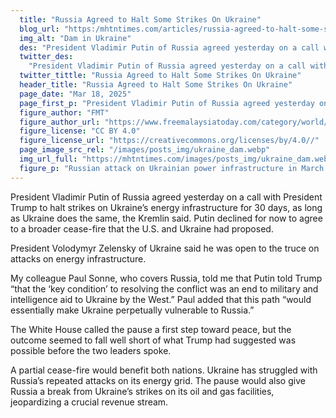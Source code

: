 ```yaml
---
  title: "Russia Agreed to Halt Some Strikes On Ukraine"
  blog_url: "https:/mhtntimes.com/articles/russia-agreed-to-halt-some-strikes-on-ukraine"
  img_alt: "Dam in Ukraine"
  des: "President Vladimir Putin of Russia agreed yesterday on a call with President Trump to halt strikes on Ukraine’s energy infrastructure for 30 days, as long as Ukraine does the same, the Kremlin said. Putin declined for now to agree to a broader cease-fire that the U.S. and Ukraine had proposed."
  twitter_des:
    "President Vladimir Putin of Russia agreed yesterday on a call with President Trump to halt strikes on Ukraine’s energy infrastructure for 30 days."
  twitter_tittle: "Russia Agreed to Halt Some Strikes On Ukraine"
  header_title: "Russia Agreed to Halt Some Strikes On Ukraine"
  page_date: "Mar 18, 2025"
  page_first_p: "President Vladimir Putin of Russia agreed yesterday on a call with President Trump to halt strikes on Ukraine’s energy infrastructure for 30 days."
  figure_author: "FMT"
  figure_author_url: "https://www.freemalaysiatoday.com/category/world/2024/06/01/ukraines-energy-infrastructure-damaged-in-5-regions-after-attack/"
  figure_license: "CC BY 4.0"
  figure_license_url: "https://creativecommons.org/licenses/by/4.0//"
  page_image_src_rel: "/images/posts_img/ukraine_dam.webp"
  img_url_full: "https://mhtntimes.com/images/posts_img/ukraine_dam.webp"
  figure_p: "Russian attack on Ukrainian power infrastructure in March."
---
```


President Vladimir Putin of Russia agreed yesterday on a call with President Trump to halt strikes on Ukraine’s energy infrastructure for 30 days, as long as Ukraine does the same, the Kremlin said. Putin declined for now to agree to a broader cease-fire that the U.S. and Ukraine had proposed.

President Volodymyr Zelensky of Ukraine said he was open to the truce on attacks on energy infrastructure.

My colleague Paul Sonne, who covers Russia, told me that Putin told Trump “that the ‘key condition’ to resolving the conflict was an end to military and intelligence aid to Ukraine by the West.” Paul added that this path “would essentially make Ukraine perpetually vulnerable to Russia.”

The White House called the pause a first step toward peace, but the outcome seemed to fall well short of what Trump had suggested was possible before the two leaders spoke.

A partial cease-fire would benefit both nations. Ukraine has struggled with Russia’s repeated attacks on its energy grid. The pause would also give Russia a break from Ukraine’s strikes on its oil and gas facilities, jeopardizing a crucial revenue stream.
